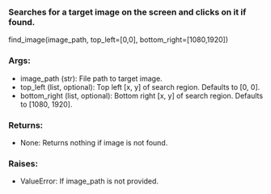 ### Searches for a target image on the screen and clicks on it if found. 

find_image(image_path, top_left=[0,0], bottom_right=[1080,1920])

### Args:

- image_path (str): File path to target image. 
- top_left (list, optional): Top left [x, y] of search region. Defaults to [0, 0].
- bottom_right (list, optional): Bottom right [x, y] of search region. Defaults to [1080, 1920].

### Returns:
 - None: Returns nothing if image is not found.

### Raises:
 - ValueError: If image_path is not provided.

